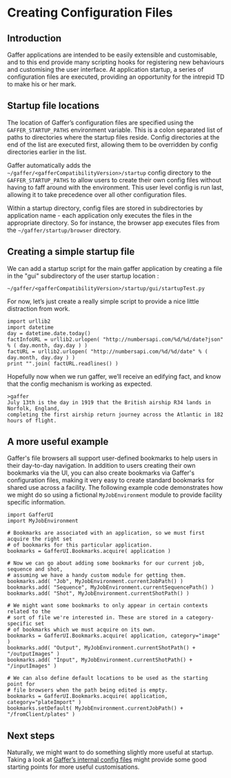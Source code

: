 Creating Configuration Files
============================

Introduction
------------

Gaffer applications are intended to be easily extensible and customisable, and to this end provide many scripting hooks for registering new behaviours and customising the user interface. At application startup, a series of configuration files are executed, providing an opportunity for the intrepid TD to make his or her mark.

Startup file locations
----------------------

The location of Gaffer’s configuration files are specified using the `GAFFER_STARTUP_PATHS` environment variable. This is a colon separated list of paths to directories where the startup files reside. Config directories at the end of the list are executed first, allowing them to be overridden by config directories earlier in the list.

Gaffer automatically adds the `~/gaffer/<gafferCompatibilityVersion>/startup` config directory to the `GAFFER_STARTUP_PATHS` to allow users to create their own config files without having to faff around with the environment. This user level config is run last, allowing it to take precedence over all other configuration files.

Within a startup directory, config files are stored in subdirectories by application name - each application only executes the files in the appropriate directory. So for instance, the browser app executes files from the `~/gaffer/startup/browser` directory.

Creating a simple startup file
------------------------------

We can add a startup script for the main gaffer application by creating a file in the "gui" subdirectory of the user startup location :

`~/gaffer/<gafferCompatibilityVersion>/startup/gui/startupTest.py`


For now, let’s just create a really simple script to provide a nice little distraction from work.

```
import urllib2
import datetime
day = datetime.date.today()
factInfoURL = urllib2.urlopen( "http://numbersapi.com/%d/%d/date?json" % ( day.month, day.day ) )
factURL = urllib2.urlopen( "http://numbersapi.com/%d/%d/date" % ( day.month, day.day ) )
print "".join( factURL.readlines() )
```

Hopefully now when we run gaffer, we’ll receive an edifying fact, and know that the config mechanism is working as expected.

```
>gaffer
July 13th is the day in 1919 that the British airship R34 lands in Norfolk, England,
completing the first airship return journey across the Atlantic in 182 hours of flight.
```

A more useful example
---------------------

Gaffer's file browsers all support user-defined bookmarks to help users in their day-to-day navigation. In addition to users creating their own bookmarks via the UI, you can also create bookmarks via Gaffer's configuration files, making it very easy to create standard bookmarks for shared use across a facility. The following example code demonstrates how we might do so using a fictional `MyJobEnvironment` module to provide facility specific information.

```
import GafferUI
import MyJobEnvironment

# Bookmarks are associated with an application, so we must first acquire the right set
# of bookmarks for this particular application.
bookmarks = GafferUI.Bookmarks.acquire( application )

# Now we can go about adding some bookmarks for our current job, sequence and shot,
# assuming we have a handy custom module for getting them.
bookmarks.add( "Job", MyJobEnvironment.currentJobPath() )
bookmarks.add( "Sequence", MyJobEnvironment.currentSequencePath() )
bookmarks.add( "Shot", MyJobEnvironment.currentShotPath() )

# We might want some bookmarks to only appear in certain contexts related to the
# sort of file we're interested in. These are stored in a category-specific set
# of bookmarks which we must acquire on its own.
bookmarks = GafferUI.Bookmarks.acquire( application, category="image" )
bookmarks.add( "Output", MyJobEnvironment.currentShotPath() + "/outputImages" )
bookmarks.add( "Input", MyJobEnvironment.currentShotPath() + "/inputImages" )

# We can also define default locations to be used as the starting point for
# file browsers when the path being edited is empty.
bookmarks = GafferUI.Bookmarks.acquire( application, category="plateImport" )
bookmarks.setDefault( MyJobEnvironment.currentJobPath() + "/fromClient/plates" )
```

Next steps
----------

Naturally, we might want to do something slightly more useful at startup. Taking a look at [Gaffer’s internal config
files][1] might provide some good starting points for more useful customisations.

[1]: https://github.com/GafferHQ/gaffer/tree/!GAFFER_VERSION!/startup/gui
